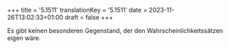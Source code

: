 +++
title = '5.1511'
translationKey = '5.1511'
date = 2023-11-26T13:02:33+01:00
draft = false
+++

Es gibt keinen besonderen Gegenstand, der den Wahrscheinlichkeitssätzen eigen wäre.
